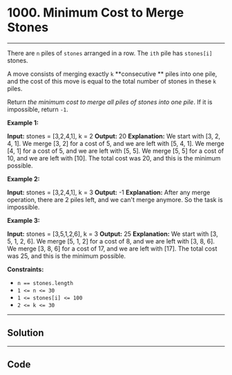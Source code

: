 # 1000. Minimum Cost to Merge Stones

---

There are `n` piles of `stones` arranged in a row. The `ith` pile has `stones[i]` stones.

A move consists of merging exactly `k` **consecutive ** piles into one pile, and the cost of this move is equal to the total number of stones in these `k` piles.

Return _the minimum cost to merge all piles of stones into one pile_. If it is impossible, return `-1`.

 

**Example 1:**


**Input:** stones = [3,2,4,1], k = 2
**Output:** 20
**Explanation:** We start with [3, 2, 4, 1].
We merge [3, 2] for a cost of 5, and we are left with [5, 4, 1].
We merge [4, 1] for a cost of 5, and we are left with [5, 5].
We merge [5, 5] for a cost of 10, and we are left with [10].
The total cost was 20, and this is the minimum possible.


**Example 2:**


**Input:** stones = [3,2,4,1], k = 3
**Output:** -1
**Explanation:** After any merge operation, there are 2 piles left, and we can't merge anymore.  So the task is impossible.


**Example 3:**


**Input:** stones = [3,5,1,2,6], k = 3
**Output:** 25
**Explanation:** We start with [3, 5, 1, 2, 6].
We merge [5, 1, 2] for a cost of 8, and we are left with [3, 8, 6].
We merge [3, 8, 6] for a cost of 17, and we are left with [17].
The total cost was 25, and this is the minimum possible.


 

**Constraints:**

  * `n == stones.length`
  * `1 <= n <= 30`
  * `1 <= stones[i] <= 100`
  * `2 <= k <= 30`

---

## Solution



---

## Code
```python


```